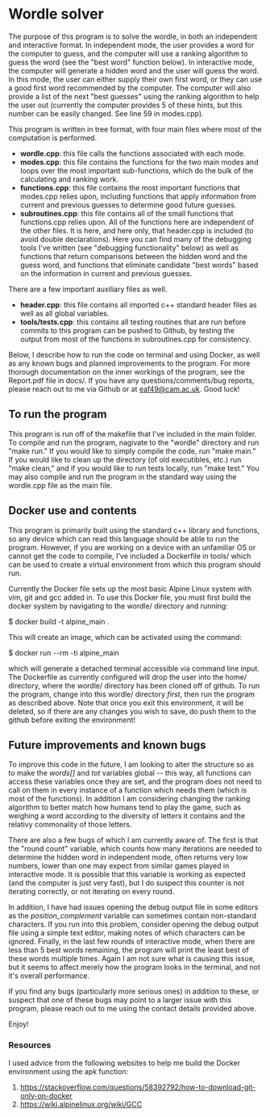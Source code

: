 # Wordle solver #

The purpose of this program is to solve the wordle, in both
an independent and interactive format. In independent mode, the 
user provides a word for the computer to guess, and the computer 
will use a ranking algorithm to guess the word (see the "best word" 
function below). In interactive mode, the computer will generate 
a hidden word and the user will guess the word. In this mode, 
the user can either supply their own first word, or they can use a 
good first word recommended by the computer. The computer will 
also provide a list of the next "best guesses" using the ranking 
algorithm to help the user out (currently the computer provides 
5 of these hints, but this number can be easily changed. See line 
59 in modes.cpp).

This program is written in tree format, with four main files where 
most of the computation is performed.
* __wordle.cpp__: this file calls the functions associated with each mode.
* __modes.cpp__: this file contains the functions for the two main 
modes and loops over the most important sub-functions, which do the 
bulk of the calculating and ranking work.
* __functions.cpp__: this file contains the most important functions 
that modes.cpp relies upon, including functions that apply information 
from current and previous guesses to determine good future guesses.
* __subroutines.cpp__: this file contains all of the small functions that 
functions.cpp relies upon. All of the functions here are independent 
of the other files. It is here, and here only, that header.cpp is included (to 
avoid double declarations). Here you can find many of the debugging tools 
I've written (see "debugging functionality" below) as well as functions that 
return comparisons between the hidden word and the guess word, and 
functions that eliminate candidate "best words" based on the information 
in current and previous guesses.

There are a few important auxiliary files as well.
* __header.cpp__: this file contains all imported c++ standard header files 
as well as all global variables.
* __tools/tests.cpp__: this contains all testing routines that are run 
before commits to this program can be pushed to Github, by testing the  
output from most of the functions in subroutines.cpp for consistency.

Below, I describe how to run the code on terminal and using Docker, as well 
as any known bugs and planned improvements to the program. For more thorough 
documentation on the inner workings of the program, see the Report.pdf file in docs/. 
If you have any questions/comments/bug reports, please reach out to me 
via Github or at eaf49@cam.ac.uk. Good luck!

## To run the program ##

This program is run off of the makefile that I've included in the main folder. 
To compile and run the program, nagivate to the "wordle" directory and run "make 
run." If you would like to simply compile the code, run "make main." If you would 
like to clean up the directory (of old executibles, etc.) run "make clean," and 
if you would like to run tests locally, run "make test." You may also compile and run 
the program in the standard way using the wordle.cpp file as the main file.

## Docker use and contents ##

This program is primarily built using the standard c++ library and 
functions, so any device which can read this language should be able 
to run the program. However, if you are working on a device with an 
unfamiliar OS or cannot get the code to compile, I've included a Dockerfile 
in tools/ which can be used to create a virtual environment from which 
this program should run. 

Currently the Docker file sets up the most basic Alpine Linux system with 
vim, git and gcc added in. To use this Docker file, you must first build 
the docker system by navigating to the wordle/ directory and running:

$ docker build -t alpine_main . 

This will create an image, which can be activated using the command: 

$ docker run --rm -ti alpine_main

which will generate a detached terminal accessible via command line input. 
The Dockerfile as currently configured will drop the user into the home/ directory, 
where the wordle/ directory has been cloned off of github. To run the program, 
change into this wordle/ directory *first*, then run the program as described above. 
Note that once you exit this environment, it will be deleted, so if there are any 
changes you wish to save, do push them to the github before exiting the environment!

## Future improvements and known bugs ##

To improve this code in the future, I am looking to alter 
the structure so as to make the *words[]* and *tot* variables global -- 
this way, all functions can access these variables once they are set, 
and the program does not need to call on them in every instance of a 
function which needs them (which is most of the functions). In addition 
I am considering changing the ranking algorithm to better match 
how humans tend to play the game, such as weighing a word according to 
the diversity of letters it contains and the relativy commonality of 
those letters.

There are also a few bugs of which I am currently aware of. The first 
is that the "round count" variable, which counts how many iterations 
are needed to determine the hidden word in independent mode, often returns 
very low numbers, lower than one may expect from similar games played in 
interactive mode. It is possible that this variable is working as 
expected (and the computer is just very fast), but I do suspect this 
counter is not iterating correctly, or not iterating on every round.

In addition, I have had issues opening the debug output file in some editors 
as the *position_complement* variable can sometimes contain non-standard 
characters. If you run into this problem, consider opening the debug output 
file using a simple text editor, making notes of which characters can be ignored. 
Finally, in the last few rounds of interactive mode, when there are less than 5 best 
words remaining, the program will print the least best of these words multiple times. 
Again I am not sure what is causing this issue, but it seems to affect merely 
how the program looks in the terminal, and not it's overall performance.

If you find any bugs (particularly more serious ones) in addition to these, 
or suspect that one of these bugs may point to a larger issue with this 
program, please reach out to me using the contact details provided above.

Enjoy!

### Resources ###

I used advice from the following websites to help me build the Docker 
environment using the apk function: 
1. https://stackoverflow.com/questions/58392792/how-to-download-git-only-on-docker
2. https://wiki.alpinelinux.org/wiki/GCC 